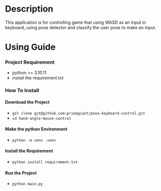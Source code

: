 # Description

This application is for controlling game that using WASD as an input in keyboard, using pose detector and classify the user pose to make an input. 

# Using Guide
### Project Requirement

- python >= 3.10.11
- install the requirement.txt

### How To Install

#### Download the Project
- `git clone git@github.com:primagiant/pose-keyboard-control.git`
- `cd hand-angle-mouse-control`

#### Make the python Environment
- `python -m venv .venv`

#### Install the Requirement
- `python install requirement.txt`

#### Run the Project
- `python main.py`